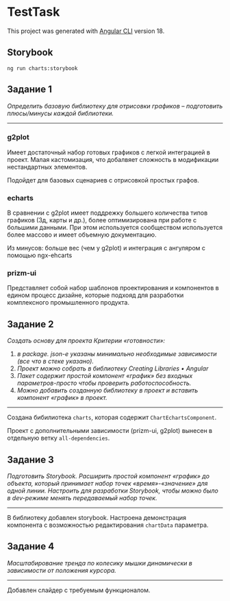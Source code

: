# TestTask

This project was generated with [Angular CLI](https://github.com/angular/angular-cli) version 18.

## Storybook
```
ng run charts:storybook
```
## Задание 1
*Определить базовую библиотеку для отрисовки графиков – подготовить плюсы/минусы
каждой библиотеки.*

---
### g2plot
Имеет достаточный набор готовых графиков с легкой интеграцией в проект. Малая кастомизация, что добалвяет сложность в модификации нестандартных элементов.

Подойдет для базовых сценариев с отрисовкой простых графов.

### echarts
В сравнении с g2plot имеет поддрежку большего количества типов графиков (3д, карты и др.), более оптимизирована при работе с большими данными. При этом используется сообществом используется более массово и имеет объемную документацию.

Из минусов: больше вес (чем у g2plot) и интеграция с ангуляром с помощью ngx-ehcarts

### prizm-ui 
Представляет собой набор шаблонов проектирования и компонентов в едином процесс дизайне, которые подхояд для разработки комплексного промышленного продукта.

## Задание 2
*Создать основу для проекта
Критерии «готовности»:*
1. *в package. json-е указаны минимально необходимые зависимости (все что в стеке указано).*
2. *Проект можно собрать в библиотеку Creating Libraries • Angular*
3. *Пакет содержит простой компонент «график» без входных параметров-просто чтобы
проверить работоспособность.*
4. *Можно добавить созданную библиотеку в проект и вставить компонент «график» в проект.*

---

Создана бибилиотека `charts`, которая содержит `ChartEchartsComponent`. 

Проект с дополнительными зависимости (prizm-ui, g2plot) вынесен в отдельную ветку `all-dependencies`.

## Задание 3
*Подготовить Storybook. Расширить простой компонент «график» до объекта, который принимает набор точек «время»-«значение» для одной линии. Настроить для разработки Storybook, чтобы можно было в dev-режиме менять передаваемый набор точек.*

---

В библиотеку добавлен storybook. Настроена демонстрация компонента с возможностью редактирования `chartData` параметра.

## Задание 4
*Масштабирование тренда по колесику мышки динамически в зависимости от положения курсора.*

---

Добавлен слайдер с требуемым функционалом.
